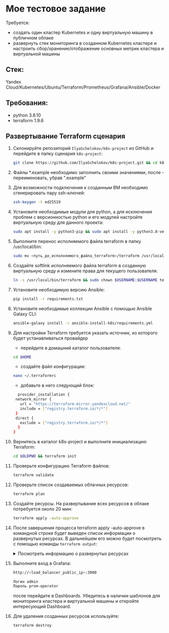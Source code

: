 # Мое тестовое задание
Требуется:
- создать один кластер Kubernetes и одну виртуальную машину в публичном облаке
- развернуть стек мониторинга в созданном Kubernetes кластере и настроить сбор/хранение/отображение основных метрик кластера и виртуальной машины

## Стек:
Yandex Cloud/Kubernetes/Ubuntu/Terraform/Prometheus/Grafana/Ansible/Docker

## Требования:
- python 3.8.10
- terraform 1.9.6

## Развертывание Terraform сценария
1. Склонируйте репозиторий `IlyaSchelokov/k8s-project` из GitHub и перейдите в папку сценария `k8s-project`:
    ```bash
    git clone https://github.com/IlyaSchelokov/k8s-project.git && cd k8s-project
    ```
2. Файлы *.example необходимо заполнить своими значениями, после - переименовать, убрав ".example"
3. Для возможности подключения к созданным ВМ необходимо сгенерировать пару ssh-ключей:
   ```bash
   ssh-keygen -t ed25519
   ```
4. Установите необходимые модули для python, а для исключения проблем с версионностью python и его модулей настройте виртуальную среду для данного проекта:
   ```bash
   sudo apt install -y python3-pip && sudo apt install -y python3.8-venv && python3.8 -m venv .vevn && source .vevn/bin/activate
   ```
5. Выполните перенос исполняемого файла terraform в папку /usr/local/bin:
   ```bash
   sudo mv <путь_до_исполняемого_файла_terraform>/terraform /usr/local/bin/
   ```
6. Создайте softlink исполняемого файла terraform в созданную виртуальную среду и измените права для текущего пользователя:
    ```bash
    ln -s /usr/local/bin/terraform && sudo chown $USERNAME:$USERNAME terraform
    ```
7. Установите необходимую версию Ansible:
   ```bash
   pip install -r requirements.txt
   ```
8. Установите необходимые коллекции Ansible с помощью Ansible Galaxy CLI:
   ```bash
   ansible-galaxy install -r ansible-install-k8s/requirements.yml
   ```
9. Для настройки Terraform требуется указать источник, из которого будет устанавливаться провайдер
   
    - перейдите в домашний каталог пользователя:
   ```bash
   cd $HOME
   ```
    - создайте файл конфигурации:
   ```bash
   nano ~/.terraformrc
   ```
    - добавьте в него следующий блок:
   ```bash
     provider_installation {
    network_mirror {
      url = "https://terraform-mirror.yandexcloud.net/"
      include = ["registry.terraform.io/*/*"]
    }
    direct {
      exclude = ["registry.terraform.io/*/*"]
     }
   }
   ```
10. Вернитесь в каталог k8s-project и выполните инициализацию Terraform:
    ```bash
    cd $OLDPWD && terraform init
    ```
11. Проверьте конфигурацию Terraform файлов:
    ```bash
    terraform validate
    ```
12. Проверьте список создаваемых облачных ресурсов:
    ```bash
    terraform plan
    ```
13. Создайте ресурсы. На развертывание всех ресурсов в облаке потребуется около 20 мин:
    ```bash
    terraform apply -auto-approve
    ```
14. После завершения процесса terraform apply -auto-approve в командной строке будет выведен список информации о развернутых ресурсах. В дальнейшем его можно будет посмотреть с помощью команды `terraform output`:

    <details>
    <summary>Посмотреть информацию о развернутых ресурсах</summary>

    | Название | Описание |
    | ----------- | ----------- |
    | `load_balancer_public_ip` | Публичный IP-адрес сетевого балансировщика
    | `public_ip_k8s-master` | Публичный IP-адрес k8s-master
    | `internal_ip_k8s-master` | Внутренний IP-адрес k8s-master
    | `internal_ip_node1` | Внутренний IP-адрес node1
    | `internal_ip_node2` | Внутренний IP-адрес node2
    | `internal_ip_vm` | Внутренний IP-адрес vm

    </details>

16. Выполните вход в Grafana:
    ```bash
    http://<load_balancer_public_ip>:3000
    ```
    ```bash
    Логин admin
    Пароль prom-operator
    ```
    после перейдите в Dashboards. Убедитесь в наличии шаблонов для мониторинга кластера и виртуальной машины и откройте интересующий Dashboard.

17. Для удаления созданных ресурсов используйте:
    ```bash
    terraform destroy
    ```
